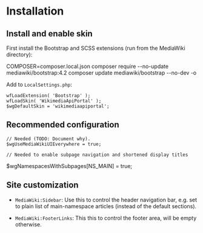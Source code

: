 # Installation

## Install and enable skin

First install the Bootstrap and SCSS extensions (run from the MediaWiki directory):

  COMPOSER=composer.local.json composer require --no-update mediawiki/bootstrap:4.2
  composer update mediawiki/bootstrap --no-dev -o

Add to `LocalSettings.php`:

	wfLoadExtension( 'Bootstrap' );
	wfLoadSkin( 'WikimediaApiPortal' );
	$wgDefaultSkin = 'wikimediaapiportal';

## Recommended configuration

	// Needed (TODO: Document why).
	$wgUseMediaWikiUIEverywhere = true;

	// Needed to enable subpage navigation and shortened display titles
  $wgNamespacesWithSubpages[NS_MAIN] = true;

## Site customization

* `MediaWiki:Sidebar`: Use this to control the header navigation bar,
  e.g. set to plain list of main-namespace articles (instead of the default sections).

* `MediaWiki:FooterLinks`: This this to control the footer area, will
  be empty otherwise.
